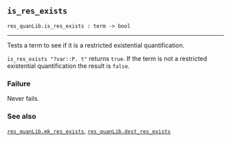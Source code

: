 ## `is_res_exists`

``` hol4
res_quanLib.is_res_exists : term -> bool
```

------------------------------------------------------------------------

Tests a term to see if it is a restricted existential quantification.

`is_res_exists "?var::P. t"` returns `true`. If the term is not a
restricted existential quantification the result is `false`.

### Failure

Never fails.

### See also

[`res_quanLib.mk_res_exists`](#res_quanLib.mk_res_exists),
[`res_quanLib.dest_res_exists`](#res_quanLib.dest_res_exists)
